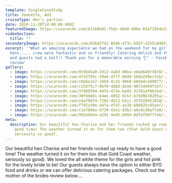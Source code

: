 ```yaml
---
template: SingleCaseStudy
title: Jeanette, AUS
cruiseType: Hen's parties
date: 2020-11-20T14:00:00.000Z
featuredImage: https://ucarecdn.com/b31b0e81-f5dc-4848-898a-83af33b4e2ca/-/preview/-/enhance/14/
videoSection:
  title: ""
secondaryImage: https://ucarecdn.com/03b82792-8b4b-4f3c-b5bf-e255c8485af2/-/preview/-/enhance/50/
excerpt: '"What an amazing experience we had on the weekend for my girlfriends
  hens..... crew were fantastic and so friendly! Catering delish and the bride
  and guests had a ball!! Thank you for a memorable morning 👌" - Facebook
  review'
gallery:
  - image: https://ucarecdn.com/855b45a0-2d12-4abd-86ba-edab640738f8/-/preview/-/enhance/28/
  - image: https://ucarecdn.com/4fd3793c-59e6-4f7f-8649-5b8e249ec31b/-/preview/-/enhance/50/
  - image: https://ucarecdn.com/cbb6e2a7-1069-4c15-9068-b694dc4d0877/-/preview/-/enhance/50/
  - image: https://ucarecdn.com/c25df5c7-0bf6-48bd-82e6-90724d49f16f/-/preview/-/enhance/50/
  - image: https://ucarecdn.com/37889594-44fe-473e-ba95-317614f0b1bd/-/preview/-/enhance/25/
  - image: https://ucarecdn.com/30fdb0d1-64ee-4052-9cb7-b7dd0b78295a/-/preview/-/enhance/50/
  - image: https://ucarecdn.com/c6a70074-72b5-4b13-b5cc-35fb2845183d/-/preview/-/enhance/19/
  - image: https://ucarecdn.com/f791a39e-d4fa-4f47-aa3b-60892bcd5aaf/-/preview/-/enhance/32/
  - image: https://ucarecdn.com/c1e7068a-d739-43e1-85b2-a8c8cd8af7e0/-/preview/-/enhance/50/
  - image: https://ucarecdn.com/992e6b4a-a291-4ed5-b994-0dfefb0777eb/-/preview/-/enhance/33/
meta:
  description: Our beautiful hen Charise and her friends rocked up ready to have a
    good time! The weather turned it on for them too (that Gold Coast weather,
    seriously so good).
---
```

Our beautiful hen Charise and her friends rocked up ready to have a good time! The weather turned it on for them too (that Gold Coast weather, seriously so good). We loved the all white theme for the girls and hot pink for the lovely bride to be! Our guests always have the option to either BYO food and drinks or we can offer delicious catering packages.  Check out the mother of the brides review below....